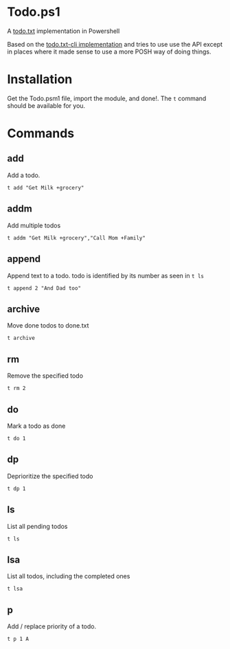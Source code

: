 Todo.ps1
========

A [todo.txt](http://todotxt.com/) implementation in Powershell

Based on the [todo.txt-cli implementation](https://github.com/ginatrapani/todo.txt-cli) and tries to use use the API except in places where it made sense to use a more POSH way of doing things.


Installation
============

Get the Todo.psm1 file, import the module, and done!. The `t` command should be available for you.


Commands
========

add
---

Add a todo.  

`t add "Get Milk +grocery"`

addm
----

Add multiple todos

`t addm "Get Milk +grocery","Call Mom +Family"`

append
------

Append text to a todo. todo is identified by its number as seen in `t ls`

`t append 2 "And Dad too"`

archive
-------

Move done todos to done.txt

`t archive`

rm
--

Remove the specified todo

`t rm 2`


do
--

Mark a todo as done

`t do 1`


dp
--

Deprioritize the specified todo

`t dp 1`

ls
--

List all pending todos

`t ls`


lsa
---

List all todos, including the completed ones

`t lsa`

p
-

Add / replace priority of a todo.

`t p 1 A`

